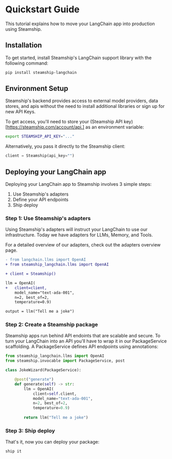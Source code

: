 # Quickstart Guide

This tutorial explains how to move your LangChain app into production using Steamship.

## Installation

To get started, install Steamship's LangChain support library with the following command:

```bash
pip install steamship-langchain
```


## Environment Setup

Steamship's backend provides access to external model providers, data stores, and apis without the need to install additional libraries or sign up for new API Keys. 

To get access, you'll need to store your (Steamship API key)[https://steamship.com/account/api.] as an environment variable:

```bash
export STEAMSHIP_API_KEY="..."
```

Alternatively, you pass it directly to the Steamship client:

```python
client = Steamship(api_key="")
```


## Deploying your LangChain app 

Deploying your LangChain app to Steamship involves 3 simple steps: 

1. Use Steamship's adapters 
2. Define your API endpoints 
3. Ship deploy 

### Step 1: Use Steamship's adapters 

Using Steamship's adapters will instruct your LangChain to use our infrastructure. Today we have adapters for LLMs, Memory, and Tools. 

For a detailed overview of our adapters, check out the adapters overview page.

```diff
- from langchain.llms import OpenAI
+ from steamship_langchain.llms import OpenAI

+ client = Steamship()

llm = OpenAI(
+   client=client,
    model_name="text-ada-001", 
    n=2, best_of=2, 
    temperature=0.9)

output = llm("Tell me a joke")
```

### Step 2: Create a Steamship package 

Steamship apps run behind API endoints that are scalable and secure. 
To turn your LangChain into an API you'll have to wrap it in our PackageService scaffolding. 
A PackageService defines API endpoints using annotations:

```python
from steamship_langchain.llms import OpenAI
from steamship.invocable import PackageService, post

class JokeWizard(PackageService):

    @post("generate")
    def generate(self) -> str:
        llm = OpenAI(
            client=self.client,
            model_name="text-ada-001", 
            n=2, best_of=2, 
            temperature=0.9)
        
        return llm("Tell me a joke")
```

### Step 3: Ship deploy 

That's it, now you can deploy your package:

```bash
ship it
```